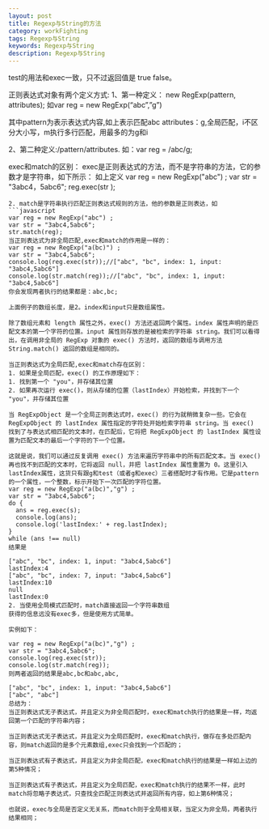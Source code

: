 ```yaml
---
layout: post
title: Regexp与String的方法
category: workFighting
tags: Regexp与String
keywords: Regexp与String
description: Regexp与String
---
```


test的用法和exec一致，只不过返回值是 true false。

正则表达式对象有两个定义方式:
1、第一种定义：
new RegExp(pattern, attributes);
如var reg = new RegExp(“abc”,”g”)

其中pattern为表示表达式内容,如上表示匹配abc
attributes：g,全局匹配，i不区分大小写，m执行多行匹配，用最多的为g和i

2、第二种定义:/pattern/attributes.
如：var reg = /abc/g;

exec和match的区别：
exec是正则表达式的方法，而不是字符串的方法，它的参数才是字符串，如下所示：
如上定义
var reg = new RegExp("abc") ; 
var str = "3abc4，5abc6";
reg.exec(str ); 
``` 
2. match是字符串执行匹配正则表达式规则的方法，他的参数是正则表达，如
```javascript
var reg = new RegExp("abc") ; 
var str = "3abc4,5abc6";
str.match(reg);
当正则表达式为非全局匹配,exec和match的作用是一样的：
var reg = new RegExp("a(bc)") ; 
var str = "3abc4,5abc6";
console.log(reg.exec(str));//["abc", "bc", index: 1, input: "3abc4,5abc6"]
console.log(str.match(reg));//["abc", "bc", index: 1, input: "3abc4,5abc6"]
你会发现两者执行的结果都是：abc,bc;

上面例子的数组长度，是2。index和input只是数组属性。

除了数组元素和 length 属性之外，exec() 方法还返回两个属性。index 属性声明的是匹配文本的第一个字符的位置。input 属性则存放的是被检索的字符串 string。我们可以看得出，在调用非全局的 RegExp 对象的 exec() 方法时，返回的数组与调用方法 String.match() 返回的数组是相同的。

当正则表达式为全局匹配,exec和match存在区别：
1. 如果是全局匹配，exec() 的工作原理如下：
1. 找到第一个 "you"，并存储其位置
2. 如果再次运行 exec()，则从存储的位置（lastIndex）开始检索，并找到下一个 "you"，并存储其位置

当 RegExpObject 是一个全局正则表达式时，exec() 的行为就稍微复杂一些。它会在 RegExpObject 的 lastIndex 属性指定的字符处开始检索字符串 string。当 exec() 找到了与表达式相匹配的文本时，在匹配后，它将把 RegExpObject 的 lastIndex 属性设置为匹配文本的最后一个字符的下一个位置。

这就是说，我们可以通过反复调用 exec() 方法来遍历字符串中的所有匹配文本。当 exec() 再也找不到匹配的文本时，它将返回 null，并把 lastIndex 属性重置为 0。这里引入lastIndex属性，这货只有跟g和test（或者g和exec）三者搭配时才有作用。它是pattern的一个属性，一个整数，标示开始下一次匹配的字符位置。
var reg = new RegExp("a(bc)","g") ; 
var str = "3abc4,5abc6";
do {
  ans = reg.exec(s);
  console.log(ans);
  console.log('lastIndex:' + reg.lastIndex);
}
while (ans !== null)
结果是

["abc", "bc", index: 1, input: "3abc4,5abc6"]
lastIndex:4
["abc", "bc", index: 7, input: "3abc4,5abc6"]
lastIndex:10
null
lastIndex:0
2. 当使用全局模式匹配时，match直接返回一个字符串数组
获得的信息远没有exec多，但是使用方式简单。

实例如下：

var reg = new RegExp("a(bc)","g") ; 
var str = "3abc4,5abc6";
console.log(reg.exec(str));
console.log(str.match(reg));
则两者返回的结果是abc,bc和abc,abc,

["abc", "bc", index: 1, input: "3abc4,5abc6"]
["abc", "abc"]
总结为：
当正则表达式无子表达式，并且定义为非全局匹配时，exec和match执行的结果是一样，均返回第一个匹配的字符串内容；

当正则表达式无子表达式，并且定义为全局匹配时，exec和match执行，做存在多处匹配内容，则match返回的是多个元素数组,exec只会找到一个匹配的；

当正则表达式有子表达式，并且定义为非全局匹配，exec和match执行的结果是一样如上边的第5种情况；

当正则表达式有子表达式，并且定义为全局匹配，exec和match执行的结果不一样，此时match将忽略子表达式，只查找全匹配正则表达式并返回所有内容，如上第6种情况；

也就说，exec与全局是否定义无关系，而match则于全局相关联，当定义为非全局，两者执行结果相同；
